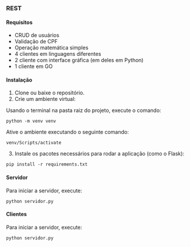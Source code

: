 ### REST

#### Requisitos

- CRUD de usuários
- Validação de CPF
- Operação matemática simples
- 4 clientes em linguagens diferentes
- 2 cliente com interface gráfica (em deles em Python)
- 1 cliente em GO


#### Instalação

1. Clone ou baixe o repositório.
2. Crie um ambiente virtual:

Usando o terminal na pasta raiz do projeto, execute o comando:

```
python -m venv venv
```

Ative o ambiente executando o seguinte comando:

```
venv/Scripts/activate
```

3. Instale os pacotes necessários para rodar a aplicação (como o Flask):

```
pip install -r requirements.txt
```

#### Servidor

Para iniciar a servidor, execute:

```
python servidor.py
```

#### Clientes

Para iniciar a servidor, execute:

```
python servidor.py
```